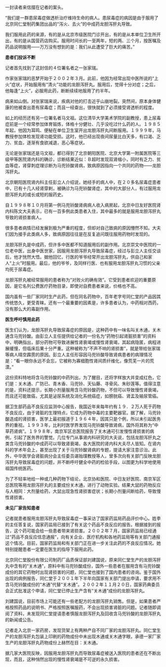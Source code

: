 一封读者来信摆在记者的案头。

“我们是一群患尿毒症做透析治疗维持生命的病人。患尿毒症的病因是由于服用了北京同仁堂制药集团出品的“泻火、去火”的中成药龙胆泻肝丸导致。

我们服用此药的来源，有的是从北京市级医院门诊开出，有的是从本单位卫生所开出，有的是从国营药店购买。服用时间长的一至两年，短的两、三个月，按医嘱及药品说明服用——万万没有想到的是：我们从此遭受了巨大的痛苦。”

**患者们投诉不断**

记者首先找到了这封信的４位署名者之一张家瑞。

作家张家瑞的恶梦开始于２００２年３月。此前，他因为经常出现中医所说的“上火”症状，开始服用有“清火”功能的龙胆泻肝丸。服用后，觉得十分对症；之后，他每逢“上火”，必服用此药，断断续续地服用了约半年。

病来如山倒。对张家瑞来说，疾病对他的打击近乎山崩地裂。突然间，原本身体健康的他被查出患有尿毒症；而且一经查出，很快就到了必须接受肾透析的程度。

如上的经历还有另一位署名者马文祖。这位清华大学美术学院的副教授，患上尿毒症前是一个经常参加体育锻炼，体格十分健壮、几乎没吃过什么药的人。１９８５年起，他因为耳鸣、便秘在单位卫生室开出龙胆泻肝丸间断服用。１９９９年，马教授参加体检发现肾功能受损。这时，他已经出现夜间尿量比白天多，有口渴、乏力、贫血，逐渐有食欲减退，恶心等症状。

无论是张家瑞还是马文祖，都已得到了北京朝阳医院、北京大学第一附属医院等三级甲等医院肾内科的确诊，诊断结果近似：Ｂ超时发现双肾缩小，同时有乏力、贫血等症，肾穿刺症理诊断为马兜铃酸肾病，致病原因指向一个共同的药物——龙胆泻肝丸。

北京朝阳医院肾内科主任彭立人介绍说，她经手的病人中，在２０多名尿毒症患者中，已有十几人经肾穿剌，被确诊为马兜铃酸肾症，其中的大部分人，有过服用龙胆泻肝丸的或长或短的服药史。

自１９９８年１０月将第一例马兜铃酸肾病病人收入病房起，北京中日友好医院肾内科陈文大夫表示，已有一百多例此类患者入住，其中最多的就是服用龙胆泻肝丸导致的肾损害病人。

很多患者病情已经发展到极为严重的程度，但却对自己致病的原因懵然不知。大夫们因为接手此类病人多，致病原因往往是在反复追问既往服用药物时发现的。

龙胆泻肝丸是中成药，但许多中医都不知道服用后的副作用。北京崇文中医院的一位老中医，出身中医世家，因服用龙胆泻肝丸导致尿毒症，经过与彭立人主任交谈后，他才恍然大悟。据他回忆，行医的爷爷经常开出龙胆泻肝丸，供自己和家人“上火”时服用。最后，他的爷爷，及同样行医、也有服用龙胆泻肝丸习惯的父亲均死于尿毒症。

龙胆泻肝丸被经常服用的患者称为“对败火的确有效”。它受到患者欢迎的重要原因，是它名列公费医疗药物目录，即使对自费患者来说，价格也不高。

国内虽有一些厂家同时生产此药，但在同名药物中，百年老字号同仁堂的产品因其传统悠久，更受青睐。还有一个最重要的因素是，许多患者认为，中药相对西药，没有那么大的毒副作用。

**医生呼吁慎用此药**

医生们认为，龙胆泻肝丸导致尿毒症的原因是，这种药中有一味名叫关木通，关木通含马兜铃酸。由彭立人主任提供给记者的一份名为“药物引起肾脏损害”的资料中，明确指出，部分药物可导致进展性肾衰竭或慢性肾衰竭，其起病隐匿，病程进展缓慢，但临床后果十分严重。这种被称为“不声不响的肾损害”，就是带给张家瑞等病人晴空霹雳的原因。彭立人主任形容因马兜铃酸导致肾病患者的病理情况是：“看一眼你永远不会忘，它被称为寡细胞性肾间质纤维化，像荒芜一片的荒漠。”

这份资料特地将含马兜铃酸的中药列出，为了醒目，还将字样放大并变成红色，它们是：关木通、广防已、青木香、马兜铃、天仙藤、寻骨风、朱砂莲等。值得注意的是，资料还提示，长期小剂量服用含马兜铃酸药物，不但可以导致慢性肾衰竭，而且还可能致癌，尤其是泌尿系统及消化系统癌症，如膀胱癌、肾盂及输尿管癌。

据卫生部药品不良反应监测中心报告，我国近年来每年约有１９．２万人死于药物不良反应，由于肾脏的生理特点，它成为药物中毒的主要靶器官。据了解，马兜铃酸造成的肾损害，医学上最初报道于１９６４年，因其只是个例，所以未引起医务界的重视。１９９３年，比利时医学界发现马兜铃酸导致肾病，国外将其称为“中草药肾病”。１９９８年，南京军区总医院报告了关木通可引发慢性肾损害的病例，引起了医务界的警觉。几位专门从事肾内科研究的大夫说，包括龙胆泻肝丸之类含马兜铃酸的中成药可以导致肾衰竭，各大医院的肾内科大夫尽人皆知。在肾内科的学术年会上，甚至出现了关于马兜铃酸肾病的专题，提请大家注意诊治。此外，中华医学会肾脏病分会主任委员谌贻璞教授等人，曾多次向有关部门反映龙胆泻肝丸导致尿毒症的问题，并不断呼吁健全中药的检验手段，以图更为科学地使用祖国传统医药。

为了不轻率地给一种或几种药物下结论，北京协和医院、中日友好医院、南京军区总医院等用龙胆泻肝丸的主要成份关木通，进行了动物实验。结果大鼠的药物反应与人相同：大剂量给药，大鼠出现急性肾损害症状；长期小剂量间断给药，导致慢性肾损害。

**未见厂家告知患者**

记者就患者服用龙胆泻肝丸导致尿毒症一事采访了国家药监局药品评价中心。姓李的主任答复说，国家药监局已接到了有关这个药品不良反应的报告。根据接到的报告，这个药可能会给一些患者带来肾损害。２００２年７月，国家药监局已经通过“药品不良反应信息通报”，向有关企业、医疗机构和各地药监局等有关部门通报这个情况。目前，国家药监局和有关部门正在进一步关注此药的不良反应情况。她特别提醒患者一定要在医生的指导下服用此药。

北京同仁堂股份有限公司制药厂品质保证部刘建国说，原来同仁堂生产的龙胆泻肝丸中含有的“关木通”，原料中有马兜铃酸成份，国外一些患者在服用含有马兜铃酸成份的其它药物时出现肾损害的问题，同仁堂也接到了国内患者的咨询。鉴于国外出现的病例报告，同仁堂于２００１年下半年向国家有关部门提出申请，要求用不含马兜铃酸成份的“木通”代替“关木通”。２００２年１１月２０日，国家药典委员会正式批准这个申请，同仁堂已停止生产含有“关木通”成份的龙胆泻肝丸。

刘建国说，目前市场上可能还有一些老配方的龙胆泻肝丸销售。但是，如果患者严格按照药品的说明书、严格按照医嘱服药，不会出现损害肾脏的问题。记者随即调阅了资料，未发现同仁堂提请患者慎服龙胆泻肝丸及回收含马兜铃酸的龙胆泻肝丸的新闻或公告。

记者走入北京一家药房，发现货架上有两种产自不同厂家的龙胆泻肝丸。同仁堂生产的龙胆泻肝丸包装上印刷的药物成份中未出现木通或关木通字眼，承德一家厂家生产的龙胆泻肝丸药物成份上赫然在目：关木通。

据几家大医院反映，因服用龙胆泻肝丸而导致尿毒症被送入医院的患者还在不断出现，而且，这种悄然出现的慢性肾衰竭是不可逆的永久损害。